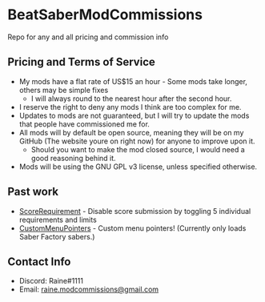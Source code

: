 # BeatSaberModCommissions
Repo for any and all pricing and commission info

## Pricing and Terms of Service
* My mods have a flat rate of US$15 an hour - Some mods take longer, others may be simple fixes
  * I will always round to the nearest hour after the second hour.
* I reserve the right to deny any mods I think are too complex for me.
* Updates to mods are not guaranteed, but I will try to update the mods that people have commissioned me for.
* All mods will by default be open source, meaning they will be on my GitHub (The website youre on right now) for anyone to improve upon it.
  * Should you want to make the mod closed source, I would need a good reasoning behind it.
* Mods will be using the GNU GPL v3 license, unless specified otherwise.

## Past work
* [ScoreRequirement](https://github.com/dawnvt/scorerequirement) - Disable score submission by toggling 5 individual requirements and limits
* [CustomMenuPointers](https://github.com/dawnvt/custommenupointers) - Custom menu pointers! (Currently only loads Saber Factory sabers.)

## Contact Info
* Discord: Raine#1111
* Email: raine.modcommissions@gmail.com

